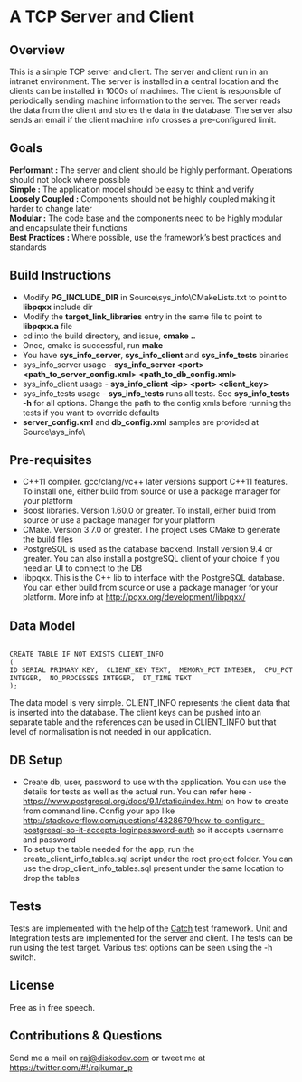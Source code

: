 # A TCP Server and Client

## Overview
This is a simple TCP server and client. The server and client run in an intranet environment. The server is installed in a central location and the clients can be installed in 1000s of machines. The client is responsible of periodically sending machine information to the server. The server reads the data from the client and stores the data in the database. The server also sends an email if the client machine info crosses a pre-configured limit.

## Goals
**Performant :** The server and client should be highly performant. Operations should not block where possible  
**Simple :** The application model should be easy to think and verify  
**Loosely Coupled :** Components should not be highly coupled making it harder to change later  
**Modular :** The code base and the components need to be highly modular and encapsulate their functions  
**Best Practices :** Where possible, use the framework’s best practices and standards

## Build Instructions
* Modify **PG_INCLUDE_DIR** in Source\sys_info\CMakeLists.txt to point to **libpqxx** include dir  
* Modify the **target_link_libraries** entry in the same file to point to **libpqxx.a** file  
* cd into the build directory, and issue, **cmake ..**  
* Once, cmake is successful, run **make**  
* You have **sys_info_server**, **sys_info_client** and **sys_info_tests** binaries  
* sys_info_server usage - **sys_info_server \<port> \<path_to_server_config.xml> \<path_to_db_config.xml>**  
* sys_info_client usage - **sys_info_client \<ip> \<port> \<client_key>**  
* sys_info_tests usage - **sys_info_tests** runs all tests. See **sys_info_tests -h** for all options. Change the path to the config xmls before running the tests if you want to override defaults  
* **server_config.xml** and **db_config.xml** samples are provided at Source\sys_info\  

## Pre-requisites
* C++11 compiler. gcc/clang/vc++ later versions support C++11 features. To install one, either build from source or use a package manager for your platform 
* Boost libraries. Version 1.60.0 or greater. To install, either build from source or use a package manager for your platform  
* CMake. Version 3.7.0 or greater. The project uses CMake to generate the build files  
* PostgreSQL is used as the database backend. Install version 9.4 or greater. You can also install a postgreSQL client of your choice if you need an UI to connect to the DB  
* libpqxx. This is the C++ lib to interface with the PostgreSQL database. You can either build from source or use a package manager for your platform. More info at http://pqxx.org/development/libpqxx/


## Data Model
<code>
CREATE TABLE IF NOT EXISTS CLIENT_INFO ( ID SERIAL PRIMARY KEY,  CLIENT_KEY TEXT,  MEMORY_PCT INTEGER,  CPU_PCT INTEGER,  NO_PROCESSES INTEGER,  DT_TIME TEXT );
</code>


The data model is very simple. CLIENT_INFO represents the client data that is inserted into the database. The client keys can be pushed into an separate table and the references can be used in CLIENT_INFO but that level of normalisation is not needed in our application.

## DB Setup
* Create db, user, password to use with the application. You can use the details for tests as well as the actual run. You can refer here - https://www.postgresql.org/docs/9.1/static/index.html on how to create from command line. Config your app like http://stackoverflow.com/questions/4328679/how-to-configure-postgresql-so-it-accepts-loginpassword-auth so it accepts username and password  
* To setup the table needed for the app, run the create_client_info_tables.sql script under the root project folder. You can use the drop_client_info_tables.sql present under the same location to drop the tables


## Tests
Tests are implemented with the help of the [Catch](https://github.com/philsquared/Catch) test framework. Unit and Integration tests are implemented for the server and client. The tests can be run using the test target. Various test options can be seen using the -h switch.

## License
Free as in free speech.

## Contributions & Questions
Send me a mail on <raj@diskodev.com> or tweet me at <https://twitter.com/#!/rajkumar_p>